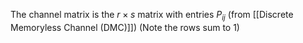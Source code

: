 The channel matrix is the $r\times s$ matrix with entries $P_{ij}$ (from [[Discrete Memoryless Channel (DMC)]])
(Note the rows sum to 1)
